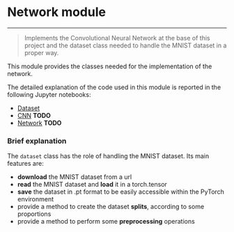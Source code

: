 # Network module
---
> Implements the Convolutional Neural Network at the base of this project and the dataset class needed to handle the MNIST dataset in a proper way.

This module provides the classes needed for the implementation of the network.

The detailed explanation of the code used in this module is reported in the following Jupyter notebooks:

- [Dataset](https://github.com/filippoguerranti/handwritten_long_numbers_recognition/blob/dataset-handler-implementation/network/.dataset.ipynb)
- [CNN](...) **TODO**
- [Network](...) **TODO**


### Brief explanation

The `dataset` class has the role of handling the MNIST dataset. Its main features are:
- **download** the MNIST dataset from a url
- **read** the MNIST dataset and **load** it in a torch.tensor
- **save** the dataset in .pt format to be easily accessible within the PyTorch environment
- provide a method to create the dataset **splits**, according to some proportions
- provide a method to perform some **preprocessing** operations
